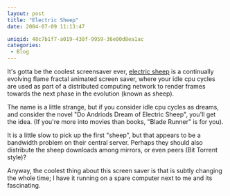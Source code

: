```yaml
---
layout: post
title: "Electric Sheep"
date: 2004-07-09 11:13:47

uniqid: 48c7b1f7-a019-438f-9959-36e00d8ea1ac
categories: 
 - Blog
---
```

<p>It's gotta be the coolest screensaver ever, <a href="http://www.electric-sheep.org/">electric sheep</a> is a continually evolving flame fractal animated screen saver, where your idle cpu cycles are used as part of a distributed computing network to render frames towards the next phase in the evolution (known as sheep).   </p>
<p>The name is a little strange, but if you consider idle cpu cycles as dreams, and consider the novel &quot;Do Andriods Dream of Electric Sheep&quot;, you'll get the idea.  (If you're more into movies than books, &quot;Blade Runner&quot; is for you).   </p>
<p>It is a little slow to pick up the first &quot;sheep&quot;, but that appears to be a bandwidth problem on their central server.  Perhaps they should also distribute the sheep downloads among mirrors, or even peers (Bit Torrent style)?   </p>
<p>Anyway, the coolest thing about this screen saver is that is subtly changing the whole time; I have it running on a spare computer next to me and its fascinating.  </p>
